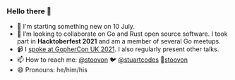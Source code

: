 ### Hello there 👋

- 🏢 I'm starting something new on 10 July.
- 👯 I’m looking to collaborate on Go and Rust open source software. I took part in **Hacktoberfest 2021** and am a member of several Go meetups.
- 📹 I [spoke at GopherCon UK 2021](https://www.youtube.com/watch?v=r3g-uSJcU1Y). I also regularly present other talks.
- 📫 How to reach me: [@stoovon](https://github.com/stoovon) 🐦 [@stuartcodes](https://twitter.com/stuartcodes) 🔗[stoovon](https://www.linkedin.com/in/stoovon)
- 😄 Pronouns: he/him/his
